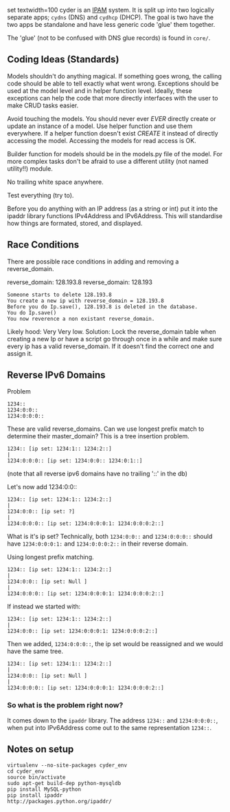 set textwidth=100
cyder is an [IPAM][ipam] system. It is split up into two logically separate apps; `cydns` (DNS) and
`cydhcp` (DHCP). The goal is two have the two apps be standalone and have less generic code 'glue'
them together.

The 'glue' (not to be confused with DNS glue records) is found in `core/`.

Coding Ideas (Standards)
------------------------



Models shouldn't do anything magical. If something goes wrong, the calling code should be able to
tell exactly what went wrong. Exceptions should be used at the model level and in helper function
level. Ideally, these exceptions can help the code that more directly interfaces with the user to
make CRUD tasks easier.

Avoid touching the models. You should never ever *EVER* directly create or update an instance of a
model. Use helper function and use them everywhere. If a helper function doesn't exist *CREATE* it
instead of directly accessing the model. Accessing the models for read access is OK.

Builder function for models should be in the models.py file of the model. For more complex tasks
don't be afraid to use a different utility (not named utility!!) module.

No trailing white space anywhere.

Test everything (try to).

Before you do anything with an IP address (as a string or int) put it into the ipaddr library
functions IPv4Address and IPv6Address. This will standardise how things are formated, stored, and
displayed.



Race Conditions
---------------
There are possible race conditions in adding and removing a reverse_domain.

reverse_domain: 128.193.8
reverse_domain: 128.193


    Someone starts to delete 128.193.8
    You create a new ip with reverse_domain = 128.193.8
    Before you do Ip.save(), 128.193.8 is deleted in the database.
    You do Ip.save()
    You now reverence a non existant reverse_domain.

Likely hood: Very Very low.
Solution: Lock the reverse_domain table when creating a new Ip or have a script go through once in a
while and make sure every ip has a valid reverse_domain. If it doesn't find the correct one and
assign it.

Reverse IPv6 Domains
--------------------
Problem

    1234::
    1234:0:0::
    1234:0:0:0::

These are valid reverse_domains. Can we use longest prefix match to determine their master_domain?
This is a tree insertion problem.


    1234:: [ip set: 1234:1:: 1234:2::]
    |
    1234:0:0:0:: [ip set: 1234:0:0:: 1234:0:1::]

(note that all reverse ipv6 domains have no trailing '::' in the db)

Let's now add 1234:0:0::

    1234:: [ip set: 1234:1:: 1234:2::]
    |
    1234:0:0:: [ip set: ?]
    |
    1234:0:0:0:: [ip set: 1234:0:0:0:1: 1234:0:0:0:2::]

What is it's ip set? Technically, both `1234:0:0::` and `1234:0:0:0::` should have `1234:0:0:0:1:`
and `1234:0:0:0:2::` in their reverse domain.

Using longest prefix matching.


    1234:: [ip set: 1234:1:: 1234:2::]
    |
    1234:0:0:: [ip set: Null ]
    |
    1234:0:0:0:: [ip set: 1234:0:0:0:1: 1234:0:0:0:2::]

If instead we started with:

    1234:: [ip set: 1234:1:: 1234:2::]
    |
    1234:0:0:: [ip set: 1234:0:0:0:1: 1234:0:0:0:2::]

Then we added, `1234:0:0:0::`,  the ip set would be reassigned and we would have the same tree.

    1234:: [ip set: 1234:1:: 1234:2::]
    |
    1234:0:0:: [ip set: Null ]
    |
    1234:0:0:0:: [ip set: 1234:0:0:0:1: 1234:0:0:0:2::]

### So what is the problem right now?

It comes down to the `ipaddr` library. The address `1234::` and `1234:0:0:0::`, when put into
IPv6Address come out to the same representation `1234::`.

Notes on setup
--------------

    virtualenv --no-site-packages cyder_env
    cd cyder_env
    source bin/activate
    sudo apt-get build-dep python-mysqldb
    pip install MySQL-python
    pip install ipaddr
    http://packages.python.org/ipaddr/

[ipam]:http://en.wikipedia.org/wiki/Internet_Protocol_Address_Management
